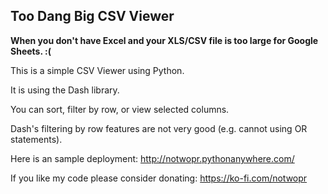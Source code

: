 ## Too Dang Big CSV Viewer
__When you don't have Excel and your XLS/CSV file is too large for Google Sheets. :(__

This is a simple CSV Viewer using Python.

It is using the Dash library.

You can sort, filter by row, or view selected columns.

Dash's filtering by row features are not very good (e.g. cannot using OR statements).

Here is an sample deployment: http://notwopr.pythonanywhere.com/

If you like my code please consider donating: https://ko-fi.com/notwopr
